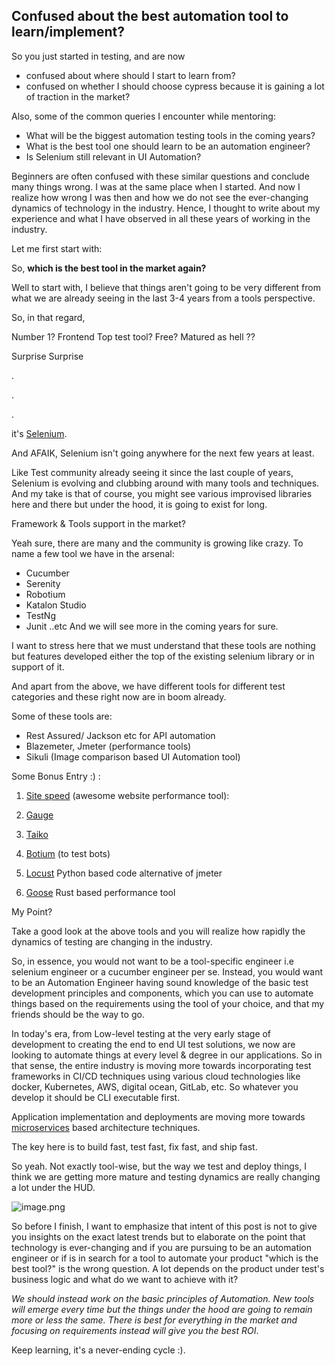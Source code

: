 ## Confused about the best automation tool to learn/implement?

So you just started in testing, and are now 

- confused about where should I start to learn from?
- confused on whether I should choose cypress because it is gaining a lot of traction in the market?

Also, some of the common queries I encounter while mentoring: 

- What will be the biggest automation testing tools in the coming years?
- What is the best tool one should learn to be an automation engineer?
- Is Selenium still relevant in UI Automation?

Beginners are often confused with these similar questions and conclude many things wrong. I was at the same place when I started. And now I realize how wrong I was then and how we do not see the ever-changing dynamics of technology in the industry. Hence, I thought to write about my experience and what I have observed in all these years of working in the industry.

Let me first start with:

So, **which is the best tool in the market again?**

Well to start with, I believe that things aren't going to be very different from what we are already seeing in the last 3-4 years from a tools perspective.

So, in that regard,

Number 1? Frontend Top test tool? Free? Matured as hell ??

Surprise Surprise

.

.

.

it's [Selenium](https://www.selenium.dev/).

And AFAIK, Selenium isn't going anywhere for the next few years at least.

Like Test community already seeing it since the last couple of years, Selenium is evolving and clubbing around with many tools and techniques. And my take is that of course, you might see various improvised libraries here and there but under the hood, it is going to exist for long. 

Framework & Tools support in the market?

Yeah sure, there are many and the community is growing like crazy. To name a few tool we have in the arsenal:

- Cucumber
- Serenity
- Robotium
- Katalon Studio
- TestNg
- Junit ..etc
And we will see more in the coming years for sure.

I want to stress here that we must understand that these tools are nothing but features developed either the top of the existing selenium library or in support of it. 

And apart from the above, we have different tools for different test categories and these right now are in boom already.

Some of these tools are:


- Rest Assured/ Jackson etc for API automation
- Blazemeter, Jmeter (performance tools)
- Sikuli (Image comparison based UI Automation tool)

Some Bonus Entry :) :

1. [Site speed](https://www.sitespeed.io/) (awesome website performance tool):

2. [Gauge](https://gauge.org/index.html)

3. [Taiko](https://taiko.gauge.org/)

4. [Botium](https://www.botium.ai/) (to test bots)

5. [Locust](https://locust.io/) Python based code alternative of jmeter

6. [Goose](https://www.tag1consulting.com/blog/jmeter-vs-locust-vs-goose) Rust based performance tool

My Point?

Take a good look at the above tools and you will realize how rapidly the dynamics of testing are changing in the industry.

So, in essence, you would not want to be a tool-specific engineer i.e selenium engineer or a cucumber engineer per se. Instead, you would want to be an Automation Engineer having sound knowledge of the basic test development principles and components, which you can use to automate things based on the requirements using the tool of your choice, and that my friends should be the way to go.

In today's era, from Low-level testing at the very early stage of development to creating the end to end UI test solutions, we now are looking to automate things at every level & degree in our applications. So in that sense, the entire industry is moving more towards incorporating test frameworks in CI/CD techniques using various cloud technologies like docker, Kubernetes, AWS, digital ocean, GitLab, etc. So whatever you develop it should be CLI executable first.

Application implementation and deployments are moving more towards [microservices](https://microservices.io/) based architecture techniques.


The key here is to build fast, test fast, fix fast, and ship fast.

So yeah. Not exactly tool-wise, but the way we test and deploy things, I think we are getting more mature and testing dynamics are really changing a lot under the HUD. 

![image.png](https://cdn.hashnode.com/res/hashnode/image/upload/v1624789195525/TF43dn8sJ.png)



So before I finish, I want to emphasize that intent of this post is not to give you insights on the exact latest trends but to elaborate on the point that technology is ever-changing and if you are pursuing to be an automation engineer or if is in search for a tool to automate your product "which is the best tool?" is the wrong question. A lot depends on the product under test's business logic and what do we want to achieve with it?

*We should instead work on the basic principles of Automation. New tools will emerge every time but the things under the hood are going to remain more or less the same. There is best for everything in the market and focusing on requirements instead will give you the best ROI*.

Keep learning, it's a never-ending cycle :).